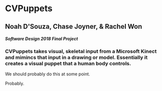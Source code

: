 # CVPuppets

## Noah D'Souza, Chase Joyner, & Rachel Won

#### *Software Design 2018 Final Project*

### CVPuppets takes visual, skeletal input from a Microsoft Kinect and mimincs that input in a drawing or model. Essentially it creates a visual puppet that a human body controls.

 

We should probably do this at some point.

Probably.
